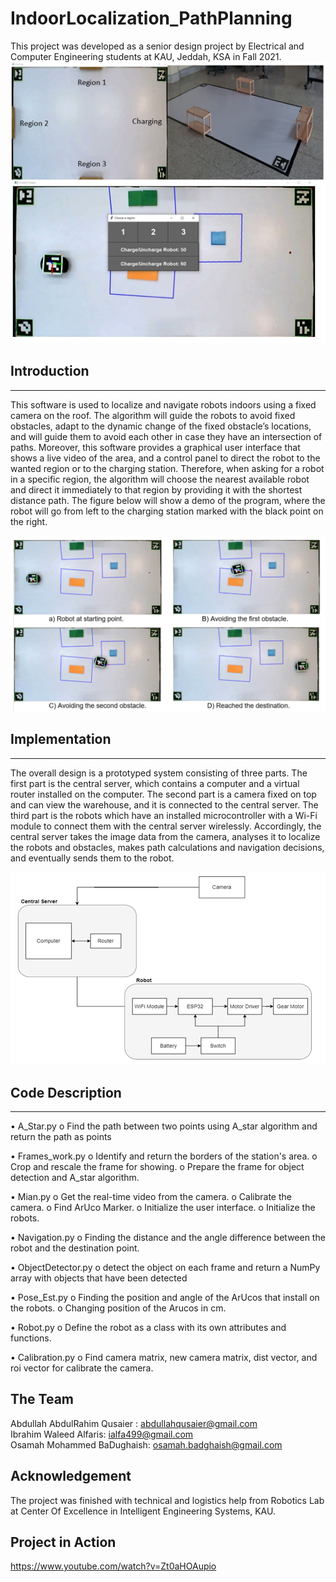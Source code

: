 # IndoorLocalization_PathPlanning

This project was developed as a senior design project by Electrical and Computer Engineering students at KAU, Jeddah, KSA in Fall 2021.  
![Alt text](1.png)

## Introduction
_____  

This software is used to localize and navigate robots indoors using a fixed camera on the roof. The algorithm will guide the robots to avoid fixed obstacles, adapt to the dynamic change of the fixed obstacle’s locations, and will guide them to avoid each other in case they have an intersection of paths. Moreover, this software provides a graphical user interface that shows a live video of the area, and a control panel to direct the robot to the wanted region or to the charging station. Therefore, when asking for a robot in a specific region, the algorithm will choose the nearest available robot and direct it immediately to that region by providing it with the shortest distance path. The figure below will show a demo of the program, where the robot will go from left to the charging station marked with the black point on the right.

![Alt text](2.png)

## Implementation
_____  

The overall design is a prototyped system consisting of three parts. The first part is the central server, which contains a computer and a virtual router installed on the computer. The second part is a camera fixed on top and can view the warehouse, and it is connected to the central server. The third part is the robots which have an installed microcontroller with a Wi-Fi module to connect them with the central server wirelessly. Accordingly, the central server takes the image data from the camera, analyses it to localize the robots and obstacles, makes path calculations and navigation decisions, and eventually sends them to the robot.

![Alt text](3.png)

## Code Description
_____  

•	A_Star.py
o	Find the path between two points using A_star algorithm and return the path as points

•	Frames_work.py
o	Identify and return the borders of the station's area.
o	Crop and rescale the frame for showing.
o	Prepare the frame for object detection and A_star algorithm.

•	Mian.py
o	Get the real-time video from the camera.
o	Calibrate the camera.
o	Find ArUco Marker.
o	Initialize the user interface.
o	Initialize the robots.

•	Navigation.py
o	Finding the distance and the angle difference between the robot and the destination point. 

•	ObjectDetector.py
o	detect the object on each frame and return a NumPy array with objects that have been detected

•	Pose_Est.py
o	Finding the position and angle of the ArUcos that install on the robots.
o	Changing position of the Arucos in cm.

•	Robot.py
o	Define the robot as a class with its own attributes and functions.

•	Calibration.py
o	Find camera matrix, new camera matrix, dist vector, and roi vector for calibrate the camera.

## The Team
Abdullah AbdulRahim Qusaier : abdullahqusaier@gmail.com  
Ibrahim Waleed Alfaris: ialfa499@gmail.com   
Osamah Mohammed BaDughaish: osamah.badghaish@gmail.com  


## Acknowledgement
The project was finished with technical and logistics help from Robotics Lab at Center Of Excellence in Intelligent Engineering Systems, KAU.   

## Project in Action  
https://www.youtube.com/watch?v=Zt0aHOAupio

